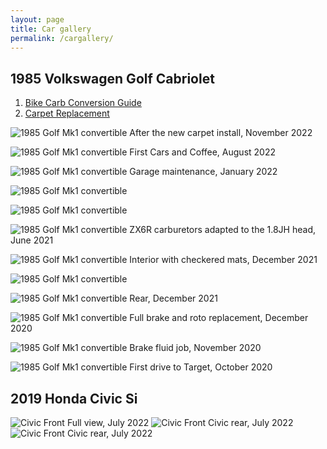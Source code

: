 ```yaml
---
layout: page
title: Car gallery
permalink: /cargallery/
---
```


## 1985 Volkswagen Golf Cabriolet
1. [Bike Carb Conversion Guide](https://www.sudoyashi.com/carbconversion)
2. [Carpet Replacement](https://www.sudoyashi.com/carpet)

![1985 Golf Mk1 convertible](https://www.sudoyashi.com/assets/img/driveway1.jpg) After the new carpet install, November 2022

![1985 Golf Mk1 convertible](https://www.sudoyashi.com/assets/img/pages/cars/cabcnc.jpg) First Cars and Coffee, August 2022

![1985 Golf Mk1 convertible](https://www.sudoyashi.com/assets/img/cabby-gallery-5.jpg) Garage maintenance, January 2022

![1985 Golf Mk1 convertible](https://www.sudoyashi.com/assets/img/cabby-gallery-6.jpg)

![1985 Golf Mk1 convertible](https://www.sudoyashi.com/assets/img/cabby-gallery-7.jpg)

![1985 Golf Mk1 convertible](https://www.sudoyashi.com/assets/img/carbconversion-1.jpg) ZX6R carburetors adapted to the 1.8JH head, June 2021

![1985 Golf Mk1 convertible](https://www.sudoyashi.com/assets/img/cabbyinterior-1.jpg) Interior with checkered mats, December 2021

![1985 Golf Mk1 convertible](https://www.sudoyashi.com/assets/img/cabbyinterior-2.jpg)

![1985 Golf Mk1 convertible](https://www.sudoyashi.com/assets/img/cabby-rear-1.jpg) Rear, December 2021

![1985 Golf Mk1 convertible](https://www.sudoyashi.com/assets/img/cabby-gallery-2.jpg) Full brake and roto replacement, December 2020

![1985 Golf Mk1 convertible](https://www.sudoyashi.com/assets/img/cabby-gallery-3.jpg) Brake fluid job, November 2020

![1985 Golf Mk1 convertible](https://www.sudoyashi.com/assets/img/cab.jpg) First drive to Target, October 2020





## 2019 Honda Civic Si

![Civic Front](https://www.sudoyashi.com/assets/img/pages/cars/civic-full.jpg) Full view, July 2022
![Civic Front](https://www.sudoyashi.com/assets/img/pages/cars/civic-rear.jpg) Civic rear, July 2022
![Civic Front](https://www.sudoyashi.com/assets/img/pages/cars/civic-side.jpg) Civic rear, July 2022

